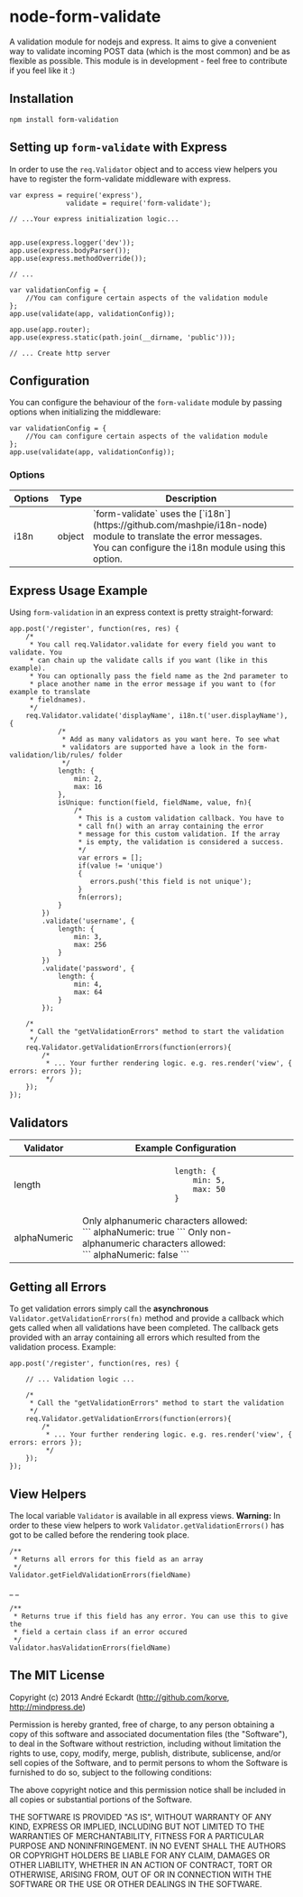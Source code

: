 # node-form-validate

A validation module for nodejs and express. It aims to give a convenient way to validate incoming POST data (which is the most common) and be as flexible as possible. This module is in development - feel free to contribute if you feel like it :)

## Installation
    npm install form-validation
    
 
## Setting up `form-validate` with Express
In order to use the `req.Validator` object and to access view helpers you have to register the form-validate middleware with express. 

    var express = require('express'),
                  validate = require('form-validate');
                  
    // ...Your express initialization logic...
    
    
    app.use(express.logger('dev'));
	app.use(express.bodyParser());
	app.use(express.methodOverride());
    
    // ...
	
	var validationConfig = {
    	//You can configure certain aspects of the validation module
	};
	app.use(validate(app, validationConfig));
        
	app.use(app.router);
	app.use(express.static(path.join(__dirname, 'public')));
    
    // ... Create http server

## Configuration
You can configure the behaviour of the `form-validate` module by passing options when initializing the middleware:

	var validationConfig = {
    	//You can configure certain aspects of the validation module
	};
	app.use(validate(app, validationConfig));
### Options

<table>
	<thead>
      <tr>
          <th>Options</th>
          <th>Type</th>
          <th>Description</th>
      </tr>
    </thead>
    <tbody>
    	<tr>
        	<td>i18n</td>
        	<td>object</td>
        	<td>`form-validate` uses the [`i18n`](https://github.com/mashpie/i18n-node) module to translate the error messages. <br>You can configure the i18n module using this option.</td>
        </tr>
    </tbody>
</table>

## Express Usage Example

Using `form-validation` in an express context is pretty straight-forward:

    app.post('/register', function(res, res) {
        /*
         * You call req.Validator.validate for every field you want to validate. You
         * can chain up the validate calls if you want (like in this example).
         * You can optionally pass the field name as the 2nd parameter to
         * place another name in the error message if you want to (for example to translate 
         * fieldnames).
         */
        req.Validator.validate('displayName', i18n.t('user.displayName'), {
                /*
                 * Add as many validators as you want here. To see what 
                 * validators are supported have a look in the form-validation/lib/rules/ folder
                 */
                length: {
                    min: 2,
                    max: 16
                },
                isUnique: function(field, fieldName, value, fn){
                    /*
                     * This is a custom validation callback. You have to
                     * call fn() with an array containing the error 
                     * message for this custom validation. If the array
                     * is empty, the validation is considered a success.
                     */
                     var errors = [];
                     if(value != 'unique')
                     {
                        errors.push('this field is not unique');
                     }
                     fn(errors); 
                }
            })
            .validate('username', {
                length: {
                    min: 3,
                    max: 256
                }
            })
            .validate('password', {
                length: {
                    min: 4,
                    max: 64
                }
            });
        
        /*
         * Call the "getValidationErrors" method to start the validation
         */
        req.Validator.getValidationErrors(function(errors){
            /*
             * ... Your further rendering logic. e.g. res.render('view', { errors: errors });
             */
        });
    });    

## Validators

<table>
    <thead>
      <tr>
          <th>Validator</th>
          <th>Example Configuration</th>
      </tr>
    </thead>
    <tbody>
    	<tr>
        	<td>length</td>
        	<td>
                <code>
                    length: {
                        min: 5,
                        max: 50
                    }
                </code>
            </td>
        </tr>
        <tr>
        	<td>alphaNumeric</td>
        	<td>
            	Only alphanumeric characters allowed:
                <br>
                ```
                alphaNumeric: true
                ```          
                Only non-alphanumeric characters allowed:<br>
                ```
                alphaNumeric: false
                ```
            </td>
        </tr>
    </tbody>
</table>

## Getting all Errors
To get validation errors simply call the **asynchronous** `Validator.getValidationErrors(fn)` method and provide a callback which gets called when all validations have been completed. The callback gets provided with an array containing all errors which resulted from the validation process.
Example:

	app.post('/register', function(res, res) {
        
        // ... Validation logic ... 
        
        /*
         * Call the "getValidationErrors" method to start the validation
         */
        req.Validator.getValidationErrors(function(errors){
            /*
             * ... Your further rendering logic. e.g. res.render('view', { errors: errors });
             */
        });
    });    

## View Helpers
The local variable `Validator` is available in all express views. **Warning:** In order to these view helpers to work `Validator.getValidationErrors()` has got to be called before the rendering took place.

	/**
     * Returns all errors for this field as an array
     */
    Validator.getFieldValidationErrors(fieldName)

_ _
	
    /**
     * Returns true if this field has any error. You can use this to give the
     * field a certain class if an error occured
     */
    Validator.hasValidationErrors(fieldName)

## The MIT License

Copyright (c) 2013 André Eckardt (http://github.com/korve, http://mindpress.de)

Permission is hereby granted, free of charge, to any person obtaining a copy
of this software and associated documentation files (the "Software"), to deal
in the Software without restriction, including without limitation the rights
to use, copy, modify, merge, publish, distribute, sublicense, and/or sell
copies of the Software, and to permit persons to whom the Software is
furnished to do so, subject to the following conditions:

The above copyright notice and this permission notice shall be included in
all copies or substantial portions of the Software.

THE SOFTWARE IS PROVIDED "AS IS", WITHOUT WARRANTY OF ANY KIND, EXPRESS OR
IMPLIED, INCLUDING BUT NOT LIMITED TO THE WARRANTIES OF MERCHANTABILITY,
FITNESS FOR A PARTICULAR PURPOSE AND NONINFRINGEMENT. IN NO EVENT SHALL THE
AUTHORS OR COPYRIGHT HOLDERS BE LIABLE FOR ANY CLAIM, DAMAGES OR OTHER
LIABILITY, WHETHER IN AN ACTION OF CONTRACT, TORT OR OTHERWISE, ARISING FROM,
OUT OF OR IN CONNECTION WITH THE SOFTWARE OR THE USE OR OTHER DEALINGS IN
THE SOFTWARE.